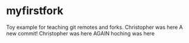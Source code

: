 # myfirstfork
Toy example for teaching git remotes and forks. 
Christopher was here
A new commit!
Christopher was here AGAIN
hoching was here
